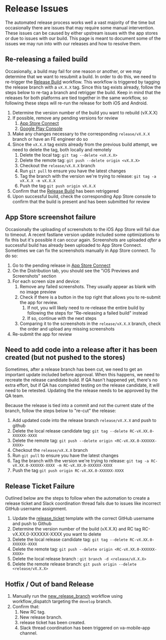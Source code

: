 # Release Issues

The automated release process works well a vast majority of the time but occasionally there are issues that may require some manual intervention. These issues can be caused by either upstream issues with the app stores or due to issues with our build. This page is meant to document some of the issues we may run into with our releases and how to resolve them.

## Re-releasing a failed build

Occasionally, a build may fail for one reason or another, or we may determine that we want to resubmit a build. In order to do this, we need to re-trigger the [Release Build](https://department-of-veterans-affairs.github.io/va-mobile-app/docs/Engineering/DevOps/Automation%20Code%20Docs/GitHub%20Actions/BuildReleaseWorkflows#release-build-release_build) workflow. This workflow is triggered by tagging the release branch with a `vX.X.X` tag. Since this tag exists already, follow the steps below to re-tag a branch and retrigger the build. Keep in mind that the releases for both platforms are tied together in the same workflow, so following these steps will re-run the release for both iOS and Android.

1. Determine the version number of the build you want to rebuild (vX.X.X)
2. If possible, remove any pending versions for review
   1. [App Store Connect](https://appstoreconnect.apple.com/apps/1559609596/distribution)
   2. [Google Play Console](https://play.google.com/console/u/0/developers/7507611851470273082/app/4974294731909201030/releases/overview)
3. Make any changes necessary to the corresponding `release/vX.X.X` branch or have an FE engineer do so
4. Since the `vX.X.X` tag exists already from the previous build attempt, we need to delete the tag, both locally and remotely
   1. Delete the local tag: `git tag --delete <vX.X.X>`
   2. Delete the remote tag: `git push --delete origin <vX.X.X>`
   3. Checkout the `release/vX.X.X` branch
   4. Run `git pull` to ensure you have the latest changes
   5. Tag the branch with the version we're trying to release: `git tag -a vX.X.X -m vX.X.X`
   6. Push the tag `git push origin vX.X.X`
5. Confirm that the [Release Build](https://github.com/department-of-veterans-affairs/va-mobile-app/actions/workflows/release_build.yml) has been retriggered
6. Upon successful build, check the corresponding App Store console to confirm that the build is present and has been submitted for review

## App Store screenshot failure

Occasionally the uploading of screenshots to the iOS App Store will fail due to timeout. A recent fastlane version update included some optimizations to fix this but it's possible it can occur again. Screenshots are uploaded _after_ a successful build has already been uploaded to App Store Connect. Sometimes we can fix the screenshots manually in App Store connect. To do so:

1. Go to the pending release in [App Store Connect](https://appstoreconnect.apple.com/apps/1559609596/distribution)
2. On the Distribution tab, you should see the "iOS Previews and Screenshots" section
3. For each screen size and device:
   1. Remove any failed screenshots. They usually appear as blank with no image preview
   2. Check if there is a button in the top right that allows you to re-submit the app for review.
      1. If not, you will likely need to re-release the entire build by following the steps for "Re-releasing a failed build" instead
      2. If so, continue with the next steps
   3. Comparing it to the screenshots in the `release/vX.X.X` branch, check the order and upload any missing screenshots
4. Re-submit the app for review

## Need to add code into a release after it has been created (but not pushed to the stores)

Sometimes, after a release branch has been cut, we need to get an important update included before approval. When this happens, we need to recreate the release candidate build. If QA hasn't happened yet, there's no extra effort, but if QA has completed testing on the release candidate, it will need to be retested. Updating the the release needs to be approved by the QA team.

Because the release is tied into a commit and not the current state of the branch, follow the steps below to "re-cut" the release:

1. Add updated code into the release branch `release/vX.X.X` and push to github
2. Delete the local release candidate tag: `git tag --delete RC-vX.XX.0-XXXXXX-XXXX`
3. Delete the remote tag: `git push --delete origin <RC-vX.XX.0-XXXXXX-XXXX>`
4. Checkout the `release/vX.X.X` branch
5. Run `git pull` to ensure you have the latest changes
6. Tag the branch with the version we're trying to release: `git tag -a RC-vX.XX.0-XXXXXX-XXXX -m RC-vX.XX.0-XXXXXX-XXXX`
7. Push the tag `git push origin RC-vX.XX.0-XXXXXX-XXXX`

## Release Ticket Failure

Outlined below are the steps to follow when the automation to create a release ticket and Slack coordination thread fails due to issues like incorrect GitHub username assignment.

1. Update the [release_ticket](https://github.com/department-of-veterans-affairs/va-mobile-app/blob/develop/.github/ISSUE_TEMPLATE/release_ticket.md) template with the correct GitHub username and push to Github
2. Determine the version number of the build (vX.X.X) and RC tag RC-vX.XX.0-XXXXXX-XXXX you want to delete
3. Delete the local release candidate tag: `git tag --delete RC-vX.XX.0-XXXXXX-XXXX`
4. Delete the remote tag: `git push --delete origin <RC-vX.XX.0-XXXXXX-XXXX>`
5. Delete the local release branch : `git branch -d <release/vX.X.X>`
6. Delete the remote release branch: `git push origin --delete <release/vX.X.X>`

## Hotfix / Out of band Release

1. Manually run the [new_release_branch](https://github.com/department-of-veterans-affairs/va-mobile-app/actions/workflows/new_release_branch.yml) workflow using workflow_dispatch targeting the `develop` branch.
2. Confirm that:
   1. New RC tag.
   2. New release branch.
   3. release ticket has been created.
   4. Slack thread coordination has been triggered on va-mobile-app channel.

